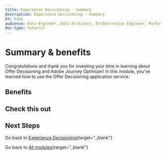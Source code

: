```yaml
---
title: Experience Decisioning - Summary
description: Experience Decisioning - Summary
kt: 5342
audience: Data Engineer, Data Architect, Orchestration Engineer, Marketer
doc-type: tutorial
---
```

# Summary & benefits

Congratulations and thank you for investing your time in learning about Offer Decisioning and Adobe Journey Optimizer! 
In this module, you've learned how to use the Offer Decisioning application service. 

## Benefits

## Check this out

## Next Steps

Go back to [Experience Decisioning](ajo-decisioning.md){target="_blank"}

Go back to [All modules](./../../../../overview.md){target="_blank"}
